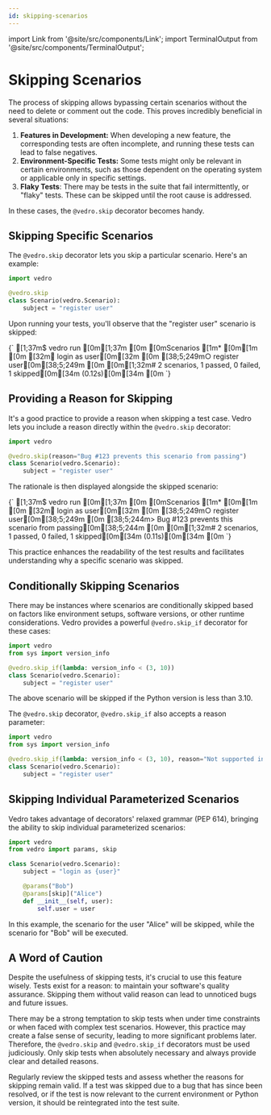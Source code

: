 ```yaml
---
id: skipping-scenarios
---
```


import Link from '@site/src/components/Link';
import TerminalOutput from '@site/src/components/TerminalOutput';

# Skipping Scenarios

The process of skipping allows bypassing certain scenarios without the need to delete or comment out the code. This proves incredibly beneficial in several situations:

1. **Features in Development:** When developing a new feature, the corresponding tests are often incomplete, and running these tests can lead to false negatives.
2. **Environment-Specific Tests:** Some tests might only be relevant in certain environments, such as those dependent on the operating system or applicable only in specific settings.
3. **Flaky Tests**: There may be tests in the suite that fail intermittently, or "flaky" tests. These can be skipped until the root cause is addressed.

In these cases, the `@vedro.skip` decorator becomes handy.

## Skipping Specific Scenarios

The `@vedro.skip` decorator lets you skip a particular scenario. Here's an example:

```python
import vedro

@vedro.skip
class Scenario(vedro.Scenario):
    subject = "register user"
```

Upon running your tests, you'll observe that the "register user" scenario is skipped:

<TerminalOutput>
{`
[1;37m$ vedro run [0m[1;37m
[0m
[0mScenarios
[1m* [0m[1m
[0m [32m✔ login as user[0m[32m
[0m [38;5;249m○ register user[0m[38;5;249m
[0m 
[0m[1;32m# 2 scenarios, 1 passed, 0 failed, 1 skipped[0m[34m (0.12s)[0m[34m
[0m
`}
</TerminalOutput>

## Providing a Reason for Skipping

It's a good practice to provide a reason when skipping a test case. Vedro lets you include a reason directly within the `@vedro.skip` decorator:

```python
import vedro

@vedro.skip(reason="Bug #123 prevents this scenario from passing")
class Scenario(vedro.Scenario):
    subject = "register user"
```

The rationale is then displayed alongside the skipped scenario:

<TerminalOutput>
{`
[1;37m$ vedro run [0m[1;37m
[0m
[0mScenarios
[1m* [0m[1m
[0m [32m✔ login as user[0m[32m
[0m [38;5;249m○ register user[0m[38;5;249m
[0m   [38;5;244m> Bug #123 prevents this scenario from passing[0m[38;5;244m
[0m 
[0m[1;32m# 2 scenarios, 1 passed, 0 failed, 1 skipped[0m[34m (0.11s)[0m[34m
[0m
`}
</TerminalOutput>

This practice enhances the readability of the test results and facilitates understanding why a specific scenario was skipped.

## Conditionally Skipping Scenarios

There may be instances where scenarios are conditionally skipped based on factors like environment setups, software versions, or other runtime considerations. Vedro provides a powerful `@vedro.skip_if` decorator for these cases:

```python
import vedro
from sys import version_info

@vedro.skip_if(lambda: version_info < (3, 10))
class Scenario(vedro.Scenario):
    subject = "register user"
```

The above scenario will be skipped if the Python version is less than 3.10.

The `@vedro.skip` decorator, `@vedro.skip_if` also accepts a reason parameter:

```python
import vedro
from sys import version_info

@vedro.skip_if(lambda: version_info < (3, 10), reason="Not supported in Python < 3.10")
class Scenario(vedro.Scenario):
    subject = "register user"
```

## Skipping Individual Parameterized Scenarios

Vedro takes advantage of decorators' relaxed grammar (<Link to="https://peps.python.org/pep-0614/">PEP 614</Link>), bringing the ability to skip individual parameterized scenarios:

```python
import vedro
from vedro import params, skip

class Scenario(vedro.Scenario):
    subject = "login as {user}"

    @params("Bob")
    @params[skip]("Alice")
    def __init__(self, user):
        self.user = user
```

In this example, the scenario for the user "Alice" will be skipped, while the scenario for "Bob" will be executed.

## A Word of Caution

Despite the usefulness of skipping tests, it's crucial to use this feature wisely. Tests exist for a reason: to maintain your software's quality assurance. Skipping them without valid reason can lead to unnoticed bugs and future issues.

There may be a strong temptation to skip tests when under time constraints or when faced with complex test scenarios. However, this practice may create a false sense of security, leading to more significant problems later. Therefore, the `@vedro.skip` and `@vedro.skip_if` decorators must be used judiciously. Only skip tests when absolutely necessary and always provide clear and detailed reasons.

Regularly review the skipped tests and assess whether the reasons for skipping remain valid. If a test was skipped due to a bug that has since been resolved, or if the test is now relevant to the current environment or Python version, it should be reintegrated into the test suite.
